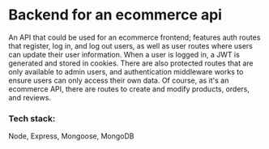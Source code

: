 # Backend for an ecommerce api

An API that could be used for an ecommerce frontend; features auth routes that register, log in, and log out users, as well as user routes where users can update their user information. When a user is logged in, a JWT is generated and stored in cookies. There are also protected routes that are only available to admin users, and authentication middleware works to ensure users can only access their own data. Of course, as it's an ecommerce API, there are routes to create and modify products, orders, and reviews. 

### Tech stack:
Node, Express, Mongoose, MongoDB